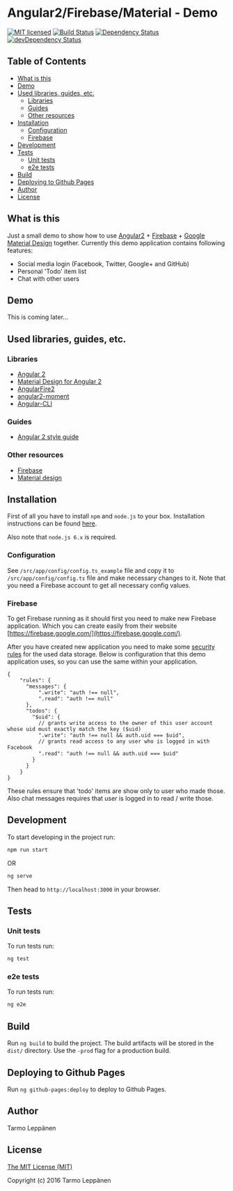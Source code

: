 # Angular2/Firebase/Material - Demo
[![MIT licensed](https://img.shields.io/badge/license-MIT-blue.svg)](LICENSE)
[![Build Status](https://travis-ci.org/tarlepp/angular2-firebase-material-demo.png?branch=master)](https://travis-ci.org/tarlepp/angular2-firebase-material-demo)
[![Dependency Status](https://david-dm.org/tarlepp/angular2-firebase-material-demo.svg)](https://david-dm.org/tarlepp/angular2-firebase-material-demo)
[![devDependency Status](https://david-dm.org/tarlepp/angular2-firebase-material-demo/dev-status.svg)](https://david-dm.org/tarlepp/angular2-firebase-material-demo#info=devDependencies)

## Table of Contents
* [What is this](#what-is-this)
* [Demo](#demo)
* [Used libraries, guides, etc.](#used-libraries-guides-etc)
  * [Libraries](#libraries)
  * [Guides](#guides)
  * [Other resources](#other-resources)
* [Installation](#installation)
  * [Configuration](#configuration)
  * [Firebase](#firebase)
* [Development](#development)
* [Tests](#tests)
  * [Unit tests](#unit-tests)
  * [e2e tests](#e2e-tests)
* [Build](#build)
* [Deploying to Github Pages](#deploying-to-github-pages)
* [Author](#author)
* [License](#license)

## What is this
Just a small demo to show how to use [Angular2](https://angular.io/) + [Firebase](https://firebase.google.com/) + 
[Google Material Design](https://www.google.com/design/spec/material-design/introduction.html) together. Currently
this demo application contains following features:
 * Social media login (Facebook, Twitter, Google+ and GitHub)
 * Personal 'Todo' item list
 * Chat with other users
 
## Demo
This is coming later...

## Used libraries, guides, etc.

### Libraries
 * [Angular 2](https://github.com/angular/angular)
 * [Material Design for Angular 2](https://github.com/angular/material2)
 * [AngularFire2](https://github.com/angular/angularfire2)
 * [angular2-moment](https://github.com/urish/angular2-moment)
 * [Angular-CLI](https://github.com/angular/angular-cli)
 
### Guides
 * [Angular 2 style guide](https://angular.io/docs/ts/latest/guide/style-guide.html)
 
### Other resources
 * [Firebase](https://firebase.google.com/)
 * [Material design](https://www.google.com/design/spec/material-design/)

## Installation
First of all you have to install <code>npm</code> and <code>node.js</code> to your box. Installation instructions can
be found [here](https://github.com/joyent/node/wiki/Installing-Node.js-via-package-manager). 

Also note that ```node.js 6.x``` is required.

### Configuration
See ```/src/app/config/config.ts_example``` file and copy it to ```/src/app/config/config.ts``` file and make
necessary changes to it. Note that you need a Firebase account to get all necessary config values.

### Firebase
To get Firebase running as it should first you need to make new Firebase application. Which you can create easily from
their website [https://firebase.google.com/](https://firebase.google.com/).

After you have created new application you need to make some [security rules](https://firebase.google.com/docs/database/security/quickstart) 
for the used data storage. Below is configuration that this demo application uses, so you can use the same within your 
application.

```
{
    "rules": {
      "messages": {
          ".write": "auth !== null",
          ".read": "auth !== null"
      },
      "todos": {
        "$uid": {
          // grants write access to the owner of this user account whose uid must exactly match the key ($uid)
          ".write": "auth !== null && auth.uid === $uid",
          // grants read access to any user who is logged in with Facebook
          ".read": "auth !== null && auth.uid === $uid"
        }
      }
    }
}
```

These rules ensure that 'todo' items are show only to user who made those. Also chat messages requires that user is
logged in to read / write those.

## Development
To start developing in the project run:

```bash
npm run start
``` 
OR
```bash
ng serve
```

Then head to `http://localhost:3000` in your browser.

## Tests

### Unit tests
To run tests run:
```bash
ng test
```

### e2e tests
To run tests run:
```bash
ng e2e
```

## Build
Run `ng build` to build the project. The build artifacts will be stored in the `dist/` directory. Use the `-prod` flag for a production build.

## Deploying to Github Pages
Run `ng github-pages:deploy` to deploy to Github Pages.

## Author
Tarmo Leppänen

## License
[The MIT License (MIT)](LICENSE)

Copyright (c) 2016 Tarmo Leppänen

